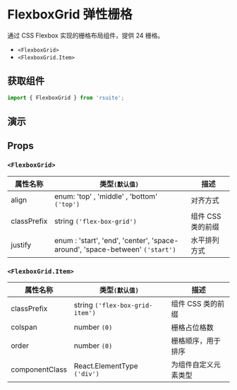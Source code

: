 # FlexboxGrid 弹性栅格

通过 CSS Flexbox 实现的栅格布局组件，提供 24 栅格。

- `<FlexboxGrid>`
- `<FlexboxGrid.Item>`

## 获取组件

```js
import { FlexboxGrid } from 'rsuite';
```

## 演示

<!--{demo}-->

## Props

### `<FlexboxGrid>`

| 属性名称    | 类型`(默认值)`                                                               | 描述              |
| ----------- | ---------------------------------------------------------------------------- | ----------------- |
| align       | enum: 'top' , 'middle' , 'bottom' `('top')`                                  | 对齐方式          |
| classPrefix | string `('flex-box-grid')`                                                   | 组件 CSS 类的前缀 |
| justify     | enum : 'start', 'end', 'center', 'space-around', 'space-between' `('start')` | 水平排列方式      |

### `<FlexboxGrid.Item>`

| 属性名称       | 类型`(默认值)`                  | 描述                 |
| -------------- | ------------------------------- | -------------------- |
| classPrefix    | string `('flex-box-grid-item')` | 组件 CSS 类的前缀    |
| colspan        | number `(0)`                    | 栅格占位格数         |
| order          | number `(0)`                    | 栅格顺序，用于排序   |
| componentClass | React.ElementType `('div')`     | 为组件自定义元素类型 |
